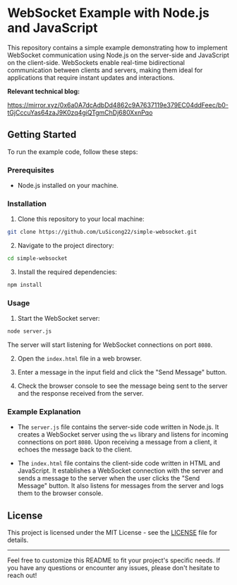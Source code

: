 

# WebSocket Example with Node.js and JavaScript

This repository contains a simple example demonstrating how to implement WebSocket communication using Node.js on the server-side and JavaScript on the client-side. WebSockets enable real-time bidirectional communication between clients and servers, making them ideal for applications that require instant updates and interactions.

**Relevant technical blog:**

https://mirror.xyz/0x6a0A7dcAdbDd4862c9A7637119e379EC04ddFeec/b0-tGjCccuYas64zaJ9K0zq4giQTgmChDj680XxnPqo

## Getting Started

To run the example code, follow these steps:

### Prerequisites

- Node.js installed on your machine.

### Installation

1. Clone this repository to your local machine:

```bash
git clone https://github.com/LuSicong22/simple-websocket.git
```

2. Navigate to the project directory:

```bash
cd simple-websocket
```

3. Install the required dependencies:

```bash
npm install
```

### Usage

1. Start the WebSocket server:

```bash
node server.js
```

The server will start listening for WebSocket connections on port `8080`.

2. Open the `index.html` file in a web browser.

3. Enter a message in the input field and click the "Send Message" button.

4. Check the browser console to see the message being sent to the server and the response received from the server.

### Example Explanation

- The `server.js` file contains the server-side code written in Node.js. It creates a WebSocket server using the `ws` library and listens for incoming connections on port `8080`. Upon receiving a message from a client, it echoes the message back to the client.

- The `index.html` file contains the client-side code written in HTML and JavaScript. It establishes a WebSocket connection with the server and sends a message to the server when the user clicks the "Send Message" button. It also listens for messages from the server and logs them to the browser console.

## License

This project is licensed under the MIT License - see the [LICENSE](LICENSE) file for details.

---

Feel free to customize this README to fit your project's specific needs. If you have any questions or encounter any issues, please don't hesitate to reach out!
